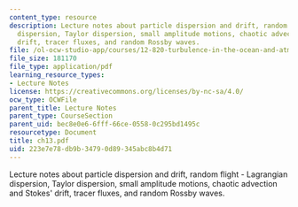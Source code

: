 ```yaml
---
content_type: resource
description: Lecture notes about particle dispersion and drift, random flight - Lagrangian
  dispersion, Taylor dispersion, small amplitude motions, chaotic advection and Stokes'
  drift, tracer fluxes, and random Rossby waves.
file: /ol-ocw-studio-app/courses/12-820-turbulence-in-the-ocean-and-atmosphere-spring-2006/223e7e78db9b34790d89345abc8b4d71_ch13.pdf
file_size: 181170
file_type: application/pdf
learning_resource_types:
- Lecture Notes
license: https://creativecommons.org/licenses/by-nc-sa/4.0/
ocw_type: OCWFile
parent_title: Lecture Notes
parent_type: CourseSection
parent_uid: bec8e0e6-6fff-66ce-0558-0c295bd1495c
resourcetype: Document
title: ch13.pdf
uid: 223e7e78-db9b-3479-0d89-345abc8b4d71
---
```

Lecture notes about particle dispersion and drift, random flight - Lagrangian dispersion, Taylor dispersion, small amplitude motions, chaotic advection and Stokes' drift, tracer fluxes, and random Rossby waves.